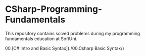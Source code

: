 # CSharp-Programming-Fundamentals
This repository contains solved problems during my programming fundamentals education at SoftUni.

00.[C# Intro and Basic Syntax](./00.Csharp Basic Syntax/)